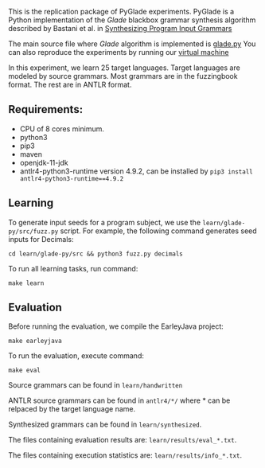 
This is the replication package of PyGlade experiments.
PyGlade is a Python implementation of the _Glade_ blackbox grammar synthesis algorithm described by
Bastani et al. in [Synthesizing Program Input
Grammars](https://arxiv.org/pdf/1608.01723.pdf)

The main source file where _Glade_ algorithm is implemented is [glade.py](https://github.com/anonymous-pldi-2022/anonymous-pldi-2022/blob/main/learn/glade-py/src/glade.py)
You can also reproduce the experiments by running our [virtual machine](https://figshare.com/s/136eea0d984136abc300)

In this experiment, we learn 25 target languages. Target languages are modeled by source grammars. Most grammars are in the fuzzingbook format. The rest are in ANTLR format.

## Requirements:
* CPU of 8 cores minimum.
* python3
* pip3
* maven
* openjdk-11-jdk
* antlr4-python3-runtime version 4.9.2, can be installed by `pip3 install antlr4-python3-runtime==4.9.2`

## Learning
To generate input seeds for a program subject, we use the `learn/glade-py/src/fuzz.py` script. For example, the following command generates seed inputs for Decimals:

    cd learn/glade-py/src && python3 fuzz.py decimals

To run all learning tasks, run command:

    make learn

## Evaluation
Before running the evaluation, we compile the EarleyJava project:

    make earleyjava

To run the evaluation, execute command:

    make eval

Source grammars can be found in `learn/handwritten`

ANTLR source grammars can be found in `antlr4/*/` where * can be relpaced by the target language name.

Synthesized grammars can be found in `learn/synthesized`.

The files containing evaluation results are: `learn/results/eval_*.txt`.

The files containing execution statistics are: `learn/results/info_*.txt`.


